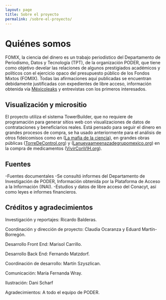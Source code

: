 ```yaml
---
layout: page
title: Sobre el proyecto
permalink: /sobre-el-proyecto/
---
```


# Quiénes somos

FOMIX, la ciencia del dinero es un trabajo periodístico del Departamento de Periodismo, Datos y Tecnología (TPT), de la organización PODER, que tiene como objetivo develar las relaciones de algunos prestigiados académicos y políticos con el ejercicio opaco del presupuesto público de los Fondos Mixtos (FOMIX). Todas las afirmaciones aquí publicadas se encuentran debidamente justificadas con expedientes de libre acceso, información obtenida vía [Méxicoleaks](https://mexicoleaks.mx/) y entrevistas con los primeros interesados.

## Visualización y micrositio

El proyecto utiliza el sistema TowerBuilder, que no requiere de programación para generar sitios web con visualizaciones de datos de contrataciones y beneficiarios reales. Está pensado para seguir el dinero en grandes procesos de compra, se ha usado anteriormente para el análisis de otros fideicomisos como en ([La mafia de la ciencia](https://lamafiadelaciencia.poderlatam.org/)), en grandes obras públicas ([TorreDeControl.org](https://torredecontrol.org/)) y ([Lanuevaameenazadegrupomexico.org](https://lanuevaamenazadegrupomexico.projectpoder.org/)) en la compra de medicamentos ([VivirConVIH.org](https://vivirconvih.org/)).

## Fuentes

-Fuentes documentales
-Se consultó informes del Departamento de Investigación de PODER, Información obtenida por la Plataforma de Acceso a la Información (INAI). 
-Estudios y datos de libre acceso del Conacyt, así como leyes e informes financieros.

## Créditos y agradecimientos

Investigación y reportajes: Ricardo Balderas.

Coordinación y dirección de proyecto: Claudia Ocaranza y Eduard Martín-Borregón.

Desarrollo Front End: Marisol Carrillo.

Desarrollo Back End: Fernando Matzdorf.

Coordinación de desarrollo: Martín Szyszlican.

Comunicación: María Fernanda Wray.

Ilustración: Dani Scharf

Agradecimientos: A todo el equipo de PODER.

